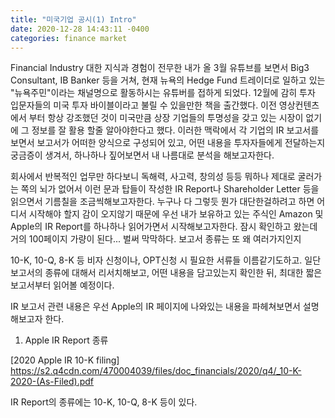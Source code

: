 ```yaml
---
title: "미국기업 공시(1) Intro"
date: 2020-12-28 14:43:11 -0400
categories: finance market
---
```



Financial Industry 대한 지식과 경험이 전무한 내가 올 3월 유튜브를 보면서 Big3 Consultant, IB Banker 등을 거쳐,
현재 뉴욕의 Hedge Fund 트레이더로 일하고 있는 "뉴욕주민"이라는 채널명으로 활동하시는 유튜버를 접하게 되었다. 
12월에 감히 투자 입문자들의 미국 투자 바이블이라고 불릴 수 있을만한 책을 출간했다. 이전 영상컨텐츠에서 부터 항상 강조했던 것이
미국만큼 상장 기업들의 투명성을 갖고 있는 시장이 없기에 그 정보를 잘 활용 할줄 알아야한다고 했다. 이러한 맥락에서 각 기업의 IR 보고서를 보면서
보고서가 어떠한 양식으로 구성되어 있고, 어떤 내용을 투자자들에게 전달하는지 궁금증이 생겨서, 하나하나 짚어보면서 내 나름대로 분석을 해보고자한다. 

회사에서 반복적인 업무만 하다보니 독해력, 사고력, 창의성 등등 뭐하나 제대로 굴러가는 쪽의 뇌가 없어서 이런 문과 탑들이 작성한 IR Report나 Shareholder Letter 등을 
읽으면서 기름칠을 조금씩해보고자한다. 누구나 다 그렇듯 뭔가 대단한걸하려고 하면 어디서 시작해야 할지 감이 오지않기 때문에 우선 내가 보유하고 있는 주식인 Amazon 및 Apple의
IR Report를 하나하나 읽어가면서 시작해보고자한다. 잠시 확인하고 왔는데 거의 100페이지 가량이 된다... 벌써 막막하다. 보고서 종류는 또 왜 여러가지인지 

10-K, 10-Q, 8-K 등 비자 신청이나, OPT신청 시 필요한 서류들 이름같기도하고. 일단 보고서의 종류에 대해서 리서치해보고, 어떤 내용을 담고있는지 확인한 뒤, 최대한 짧은 보고서부터
읽어볼 예정이다. 

IR 보고서 관련 내용은 우선 Apple의 IR 페이지에 나와있는 내용을 파헤쳐보면서 설명해보고자 한다.


1. Apple IR Report 종류 

[2020 Apple IR 10-K filing]
https://s2.q4cdn.com/470004039/files/doc_financials/2020/q4/_10-K-2020-(As-Filed).pdf

IR Report의 종류에는 10-K, 10-Q, 8-K 등이 있다.
